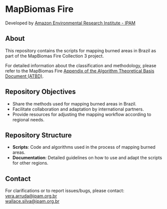 # MapBiomas Fire
Developed by [Amazon Environmental Research Institute - IPAM](https://ipam.org.br/pt/)

## About
This repository contains the scripts for mapping burned areas in Brazil as part of the MapBiomas Fire Collection 3 project.

For detailed information about the classification and methodology, please refer to the MapBiomas Fire [Appendix of the Algorithm Theoretical Basis Document (ATBD)](https://brasil.mapbiomas.org/metodo-mapbiomas-fogo/).

## Repository Objectives
* Share the methods used for mapping burned areas in Brazil.
* Facilitate collaboration and adaptation by international partners.
* Provide resources for adjusting the mapping workflow according to regional needs.

## Repository Structure
* **Scripts**: Code and algorithms used in the process of mapping burned areas.
* **Documentation**: Detailed guidelines on how to use and adapt the scripts for other regions.

## Contact
For clarifications or to report issues/bugs, please contact:  
<vera.arruda@ipam.org.br>  
<wallace.silva@ipam.org.br>
